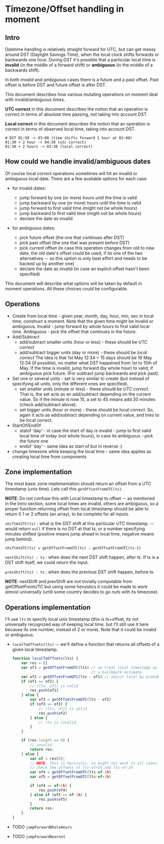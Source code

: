 # Timezone/Offset handling in moment

## Intro

Datetime handling is relatively straight forward for UTC, but can get messy
around DST (Daylight Savings Time), when the local clock shifts forwards or
backwards one hour. During DST it's possible that a particular local time is
**invalid** (in the middle of a forward shift) or **ambiguous** (in the middle
of a backwards shift).

In both *invalid* and *ambiguous* cases there is a future and a past offset.
Past offset is before DST and future offset is after DST.

This document describes how various mutating operations on moment deal with
invalid/ambiguous times.

**UTC correct** in this document describes the notion that an operation is
correct in terms of absolute time passing, not taking into account DST.

**Local correct** in this document describes the notion that an operation is
correct in terms of observed local time, taking into account DST.

    # DST 01:59 -> 03:00 (time shifts forward 1 hour at 02:00)
    01:30 + 2 hour -> 04:30 (utc correct)
    01:30 + 2 hours -> 03:30 (local correct)

## How could we handle invalid/ambiguous dates

Of course local correct operations sometimes will hit an invalid or ambiguous
local date. There are a few available options for each case.

* for invalid dates:
    * jump forward by one (or more) hours until the time is valid
    * jump backward by one (or more) hours until the time is valid
    * jump forward to first valid time (might not be whole hours)
    * jump backward to first valid time (might not be whole hours)
    * declare the date as invalid

* for ambiguous dates:
    * pick future offset (the one that continues after DST)
    * pick past offset (the one that was present before DST)
    * pick current offset (in case this operation changes from old to new date,
      the old date's offset could be used, if its one of the two alternatives
      -- so this *option* is only best effort and needs to be backed up by
      another one)
    * declare the date as invalid (in case an explicit offset hasn't been
      specified)

This document will describe what options will be taken by default in moment
operations. All these choices could be configurable.

## Operations

* Create from local time - given year, month, day, hour, min, sec in local
  time, construct a moment. Note that the given time might be invalid or
  ambiguous. Invalid - jump forward by whole hours to first valid local time.
  Ambiguous - pick the offset that continues in the future.
* Add/Subtract
    * add/subtract smaller units (hour or less) - these should be *UTC correct*
    * add/subtract bigger units (day or more) - these should be *local correct*
      The idea is that 1st May 12:34 + 15 days should be 16 May 12:34 (if
      possible), no matter what DST happened from 1st to 15th of May. If the
      time is invalid, jump forward (by whole hour) to valid; if ambiguous pick
      future. (For subtract jump backwards and pick past).
* Set one or several units - set is very similar to create (but instead of
  specifying all units, only the different ones are specified).
    * set smaller units (minute or less) - these should be *UTC correct*. That
      is, the set acts as an add/subtract depending on the current value. So if
      the minute is now 15, a set to 45 means add 30 minutes (check
      add/subtract above).
    * set bigger units (hour or more) - these should be *local correct*. So,
      again it acts as add/subtract depending on current value, and tries to be
      local correct.
* StartOf/EndOf
    * statof 'day' - in case the start of day is invalid - jump to first valid
      local time of today (not whole hours), in case its ambiguous - pick the
      future one
    * endof 'day' - same idea as start of but in reverse :)
* change timezone while keeping the local time - same idea applies as creating
  local time from components

## Zone implementation

The most basic zone implementation should return an offset from a UTC timestamp
(unix time). Lets call this `getOffsetFromUTC(ts)`.

**NOTE**: Do not confuse this with Local timestamp to offset -- as mentioned
in the Intro section, some local times are invalid, others are ambiguous, so
a proper function returning offset from local timestamp should be able to
return 0 1 or 2 offsets (an array), to be complete for all inputs.

`shiftAtUTC(ts)` : what is the DST shift at this particular UTC timestamp.  --
would return `null` if there is no DST at that ts, or a number specifying minutes
shifted (positive means jump ahead in local time, negative means jump behind).

`shiftAtUTC(ts) = getOffsetFromUTC(ts) - getOffsetFromUTC(ts-1)`

`nextShift(ts) : ts` : when does the next DST shift happen, after ts. If ts
is a DST shift itself, we could return the input.

`prevShift(ts) : ts` : when does the previous DST shift happen, before ts.

**NOTE**: nextShift and prevShift are not trivially computable from
getOffsetFromUTC but using some heruistics it could be made to work almost
universally (until some country decides to go nuts with its timezone).

## Operations implementation

I'll use `lts` to specify local unix timestamp (this is ts+offset, its not
universally recognized way of keeping local time, but I'll still use it here
because its one number, instead of 2 or more). Note that it could be invalid or
ambiguous.

* `localToOffsets(lts)` -- we'll define a function that returns all offsets of
  a given local timestamp.

    ```javascript
    function localToOffsets(lts) {
        var res = []
        var of1 = getOffsetFromUTC(lts) // we treat local timestamp as unix to get
                                        // a ballbpark estimate
        var of2 = getOffsetFromUTC(lts - of1) // adjust local by probable offset
        if (of1 == of2) {
            // (lts, of1) is valid
            res.push(of1)
        } else {
            var of3 = getOffsetFromUTC(lts - of2)
            if (of3 == of2) {
                // (lts, of2) is valid
                res.push(of2)
            } else {
                // lts is invalid
            }
        }

        if (res.length == 0) {
            // invalid
            return res;
        } else {
            var of = res[0];
            // NOTE: This is heruistic, so might not work in all cases.
            // check the offsets of lts-of+1h and lts-of-1h
            var of4 = getOffsetFromUTC(lts-of-1h)
            var of5 = getOffsetFromUTC(lts-of+1h)

            if (of4 == of+1h) {
                res.push(of4)
            } else if (of5 == of-1h) {
                res.push(of5)
            }
            return res;
        }
    }
    ```

* TODO `jumpForwardWholeHours`
* TODO `jumpForwardNearest`

